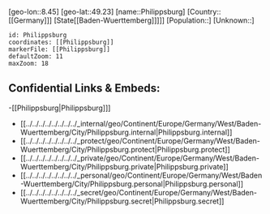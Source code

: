 ﻿---
location: [49.23,8.45]
mapzoom: [7,12] 
mapmarker: city 
type: City
tags:
- geo/City


SpocWebEntityId: 33354
isDeleted: false
confidential: public

---
[geo-lon::8.45]
[geo-lat::49.23]
[name::Philippsburg]
[Country::[[Germany]]]
[State[[Baden-Wuerttemberg]]]]]
[Population::]
[Unknown::]


```leaflet
id: Philippsburg
coordinates: [[Philippsburg]]
markerFile: [[Philippsburg]]
defaultZoom: 11 
maxZoom: 18
```


## Confidential Links & Embeds: 
-[[Philippsburg|Philippsburg]]] 
- [[../../../../../../../../_internal/geo/Continent/Europe/Germany/West/Baden-Wuerttemberg/City/Philippsburg.internal|Philippsburg.internal]] 
- [[../../../../../../../../_protect/geo/Continent/Europe/Germany/West/Baden-Wuerttemberg/City/Philippsburg.protect|Philippsburg.protect]] 
- [[../../../../../../../../_private/geo/Continent/Europe/Germany/West/Baden-Wuerttemberg/City/Philippsburg.private|Philippsburg.private]] 
- [[../../../../../../../../_personal/geo/Continent/Europe/Germany/West/Baden-Wuerttemberg/City/Philippsburg.personal|Philippsburg.personal]] 
- [[../../../../../../../../_secret/geo/Continent/Europe/Germany/West/Baden-Wuerttemberg/City/Philippsburg.secret|Philippsburg.secret]] 
